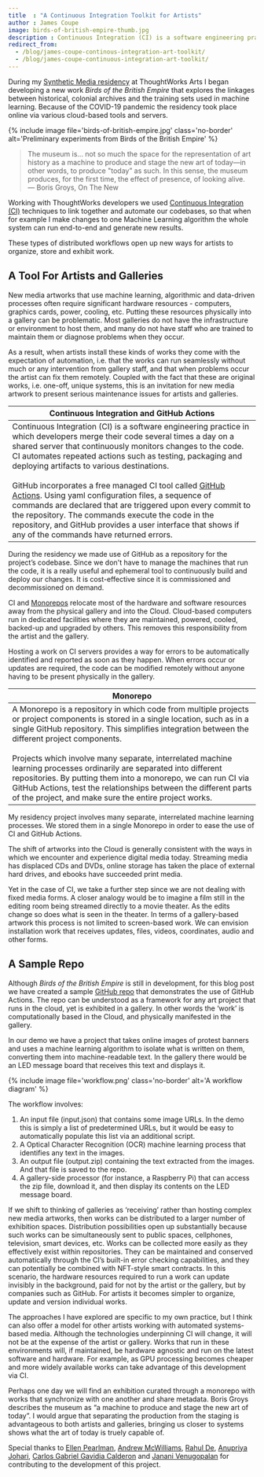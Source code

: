 ```yaml
---
title  : "A Continuous Integration Toolkit for Artists"
author : James Coupe
image: birds-of-british-empire-thumb.jpg
description : Continuous Integration (CI) is a software engineering practice in which developers merge their code several times a day on a shared server that continuously monitors changes to the code. CI automates repeated actions such as testing, packaging and deploying artifacts to various destinations.
redirect_from:
  - /blog/james-coupe-continous-integration-art-toolkit/
  - /blog/james-coupe-continuous-integration-art-toolkit/
---
```

During my [Synthetic Media residency](/blog/welcoming-new-residents-synthetic-media/) at ThoughtWorks Arts I began developing a new work *Birds of the British Empire* that explores the linkages between historical, colonial archives and the training sets used in machine learning. Because of the COVID-19 pandemic the residency took place online via various cloud-based tools and servers.

{% include image file='birds-of-british-empire.jpg'
   class='no-border'
   alt='Preliminary experiments from Birds of the British Empire' %}
> The museum is… not so much the space for the representation of art history as a machine to produce and stage the new art of today—in other words, to produce "today” as such. In this sense, the museum produces, for the first time, the effect of presence, of looking alive.<br><span class='quotee'>— Boris Groys, On The New</span>

Working with ThoughtWorks developers we used [Continuous Integration (CI)](https://en.wikipedia.org/wiki/Continuous_integration) techniques to link together and automate our codebases, so that when for example I make changes to one Machine Learning algorithm the whole system can run end-to-end and generate new results.

These types of distributed workflows open up new ways for artists to organize, store and exhibit work.

<!--excerpt-ends-->

## A Tool For Artists and Galleries
New media artworks that use machine learning, algorithmic and data-driven processes often require significant hardware resources - computers, graphics cards, power, cooling, etc. Putting these resources physically into a gallery can be problematic. Most galleries do not have the infrastructure or environment to host them, and many do not have staff who are trained to maintain them or diagnose problems when they occur.

As a result, when artists install these kinds of works they come with the expectation of automation, i.e. that the works can run seamlessly without much or any intervention from gallery staff, and that when problems occur the artist can fix them remotely. Coupled with the fact that these are original works, i.e. one-off, unique systems, this is an invitation for new media artwork to present serious maintenance issues for artists and galleries.

| Continuous Integration and GitHub Actions |
| -------- |
|Continuous Integration (CI) is a software engineering practice in which developers merge their code several times a day on a shared server that continuously monitors changes to the code. CI automates repeated actions such as testing, packaging and deploying artifacts to various destinations.<br><br>GitHub incorporates a free managed CI tool called [GitHub Actions](https://github.com/features/actions). Using yaml configuration files, a sequence of commands are declared that are triggered upon every commit to the repository. The commands execute the code in the repository, and GitHub provides a user interface that shows if any of the commands have returned errors.|

During the residency we made use of GitHub as a repository for the project’s codebase. Since we don't have to manage the machines that run the code, it is a really useful and ephemeral tool to continuously build and deploy our changes. It is cost-effective since it is commissioned and decommissioned on demand.

CI and [Monorepos](https://en.wikipedia.org/wiki/Monorepo) relocate most of the hardware and software resources away from the physical gallery and into the Cloud. Cloud-based computers run in dedicated facilities where they are maintained, powered, cooled, backed-up and upgraded by others. This removes this responsibility from the artist and the gallery.

Hosting a work on CI servers provides a way for errors to be automatically identified and reported as soon as they happen. When errors occur or updates are required, the code can be modified remotely without anyone having to be present physically in the gallery.

| Monorepo |
| -------- |
|A Monorepo is a repository in which code from multiple projects or project components is stored in a single location, such as in a single GitHub repository. This simplifies integration between the different project components.<br><br>Projects which involve many separate, interrelated machine learning processes ordinarily are separated into different repositories. By putting them into a monorepo, we can run CI via GitHub Actions, test the relationships between the different parts of the project, and make sure the entire project works.|

My residency project involves many separate, interrelated machine learning processes. We stored them in a single Monorepo in order to ease the use of CI and GitHub Actions.

The shift of artworks into the Cloud is generally consistent with the ways in which we encounter and experience digital media today. Streaming media has displaced CDs and DVDs, online storage has taken the place of external hard drives, and ebooks have succeeded print media.

Yet in the case of CI, we take a further step since we are not dealing with fixed media forms. A closer analogy would be to imagine a film still in the editing room being streamed directly to a movie theater. As the edits change so does what is seen in the theater. In terms of a gallery-based artwork this process is not limited to screen-based work. We can envision installation work that receives updates, files, videos, coordinates, audio and other forms.

## A Sample Repo
Although *Birds of the British Empire* is still in development, for this blog post we have created a sample [GitHub repo](https://github.com/anupriyajo/continuous-arts) that demonstrates the use of GitHub Actions. The repo can be understood as a framework for any art project that runs in the cloud, yet is exhibited in a gallery. In other words the ‘work’ is computationally based in the Cloud, and physically manifested in the gallery.

In our demo we have a project that takes online images of protest banners and uses a machine learning algorithm to isolate what is written on them, converting them into machine-readable text. In the gallery there would be an LED message board that receives this text and displays it.

{% include image file='workflow.png'
   class='no-border' alt='A workflow diagram' %}

The workflow involves:

1. An input file (input.json) that contains some image URLs. In the demo this is simply a list of predetermined URLs, but it would be easy to automatically populate this list via an additional script.
1. A Optical Character Recognition (OCR) machine learning process that identifies any text in the images.
1. An output file (output.zip) containing the text extracted from the images. And that file is saved to the repo.
1. A gallery-side processor (for instance, a Raspberry Pi) that can access the zip file, download it, and then display its contents on the LED message board.

If we shift to thinking of galleries as ‘receiving’ rather than hosting complex new media artworks, then works can be distributed to a larger number of exhibition spaces. Distribution possibilities open up substantially because such works can be simultaneously sent to public spaces, cellphones, television, smart devices, etc. Works can be collected more easily as they effectively exist within repositories. They can be maintained and conserved automatically through the CI’s built-in error checking capabilities, and they can potentially be combined with NFT-style smart contracts. In this scenario, the hardware resources required to run a work can update invisibly in the background, paid for not by the artist or the gallery, but by companies such as GitHub. For artists it becomes simpler to organize, update and version individual works.

The approaches I have explored are specific to my own practice, but I think can also offer a model for other artists working with automated systems-based media. Although the technologies underpinning CI will change, it will not be at the expense of the artist or gallery. Works that run in these environments will, if maintained, be hardware agnostic and run on the latest software and hardware. For example, as GPU processing becomes cheaper and more widely available works can take advantage of this development via CI.

Perhaps one day we will find an exhibition curated through a monorepo with works that synchronize with one another and share metadata. Boris Groys describes the museum as  “a machine to produce and stage the new art of today”. I would argue that separating the production from the staging is advantageous to both artists and galleries, bringing us closer to systems shows what the art of today is truely capable of.

Special thanks to [Ellen Pearlman](/bio/ellen-pearlman/), [Andrew McWilliams](/bio/andrew-mcwilliams/), [Rahul De](https://www.thoughtworks.com/profiles/rahul-de), [Anupriya Johari](https://www.linkedin.com/in/anupriyajo/), [Carlos Gabriel Gavidia Calderon](https://www.linkedin.com/in/cgavidia/?originalSubdomain=uk) and [Janani Venugopalan](https://www.linkedin.com/in/janani-venugopalan-7197103a/) for contributing to the development of this project.